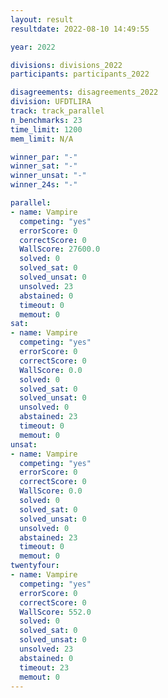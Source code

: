 ```yaml
---
layout: result
resultdate: 2022-08-10 14:49:55

year: 2022

divisions: divisions_2022
participants: participants_2022

disagreements: disagreements_2022
division: UFDTLIRA
track: track_parallel
n_benchmarks: 23
time_limit: 1200
mem_limit: N/A

winner_par: "-"
winner_sat: "-"
winner_unsat: "-"
winner_24s: "-"

parallel:
- name: Vampire
  competing: "yes"
  errorScore: 0
  correctScore: 0
  WallScore: 27600.0
  solved: 0
  solved_sat: 0
  solved_unsat: 0
  unsolved: 23
  abstained: 0
  timeout: 0
  memout: 0
sat:
- name: Vampire
  competing: "yes"
  errorScore: 0
  correctScore: 0
  WallScore: 0.0
  solved: 0
  solved_sat: 0
  solved_unsat: 0
  unsolved: 0
  abstained: 23
  timeout: 0
  memout: 0
unsat:
- name: Vampire
  competing: "yes"
  errorScore: 0
  correctScore: 0
  WallScore: 0.0
  solved: 0
  solved_sat: 0
  solved_unsat: 0
  unsolved: 0
  abstained: 23
  timeout: 0
  memout: 0
twentyfour:
- name: Vampire
  competing: "yes"
  errorScore: 0
  correctScore: 0
  WallScore: 552.0
  solved: 0
  solved_sat: 0
  solved_unsat: 0
  unsolved: 23
  abstained: 0
  timeout: 23
  memout: 0
---
```

